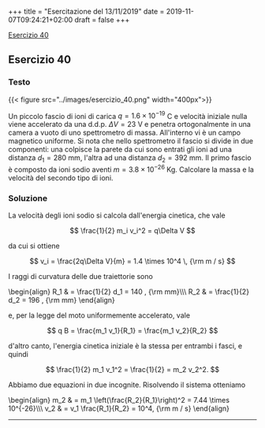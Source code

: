 +++
title = "Esercitazione del 13/11/2019"
date = 2019-11-07T09:24:21+02:00
draft = false
+++

[Esercizio 40](#esercizio-40)

## Esercizio 40

### Testo

{{< figure src="../images/esercizio_40.png" width="400px">}}

Un piccolo fascio di ioni di carica $q = 1.6 \times 10^{-19}$ C e velocità iniziale nulla viene accelerato da una d.d.p. $\Delta V = 23$ V e penetra ortogonalmente in una camera a vuoto di uno spettrometro di massa. All'interno vi è un campo magnetico uniforme. Si nota che nello spettrometro il fascio si divide in due componenti: una colpisce la parete da cui sono entrati gli ioni ad una distanza $d_1 = 280$ mm, l'altra ad una distanza $d_2 = 392$ mm. Il primo fascio è composto da ioni sodio aventi $m = 3.8 \times 10^{-26}$ Kg. Calcolare la massa e la velocità del secondo tipo di ioni.

### Soluzione

La velocità degli ioni sodio si calcola dall'energia cinetica, che vale

$$
\frac{1}{2} m_i v_i^2 = q\Delta V
$$

da cui si ottiene

$$
v_i = \frac{2q\Delta V}{m} = 1.4 \times 10^4 \, {\rm m / s}
$$

I raggi di curvatura delle due traiettorie sono

\begin{align}
R_1 & = \frac{1}{2} d_1 = 140 \, {\rm mm}\\\\\\
R_2 & = \frac{1}{2} d_2 = 196 \, {\rm mm}
\end{align}

e, per la legge del moto uniformemente accelerato, vale

$$
q B = \frac{m_1 v_1}{R_1} = \frac{m_1 v_2}{R_2}
$$

d'altro canto, l'energia cinetica iniziale è la stessa per entrambi i fasci, e quindi

$$
\frac{1}{2} m_1 v_1^2 = \frac{1}{2} = m_2 v_2^2.
$$

Abbiamo due equazioni in due incognite. Risolvendo il sistema otteniamo

\begin{align}
m_2 & = m_1 \left(\frac{R_2}{R_1}\right)^2 = 7.44 \times 10^{-26}\\\\\\
v_2 & = v_1 \frac{R_1}{R_2} = 10^4\, {\rm m / s}
\end{align}

---

